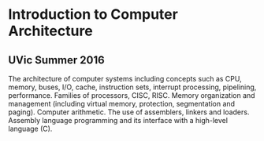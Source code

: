# Introduction to Computer Architecture

## UVic Summer 2016

The architecture of computer systems including concepts such as CPU, memory, buses, I/O, cache, instruction sets, interrupt processing, pipelining, performance. Families of processors, CISC, RISC. Memory organization and management (including virtual memory, protection, segmentation and paging). Computer arithmetic. The use of assemblers, linkers and loaders. Assembly language programming and its interface with a high-level language (C). 

